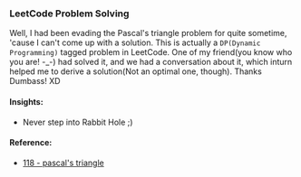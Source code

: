 ### LeetCode Problem Solving
Well, I had been evading the Pascal's triangle problem for quite sometime, 'cause I can't come up with a solution.
This is actually a `DP(Dynamic Programming)` tagged problem in LeetCode.
One of my friend(you know who you are! -_-) had solved it, and we had a conversation about it, which inturn helped me to derive a solution(Not an optimal one, though). Thanks Dumbass! XD

#### Insights:
- Never step into Rabbit Hole ;)

#### Reference:
- [118 - pascal's triangle](https://github.com/wannabemrrobot/becoming-leet/blob/main/leetcode/arrays/118-pascals-triangle/my-solution.java)